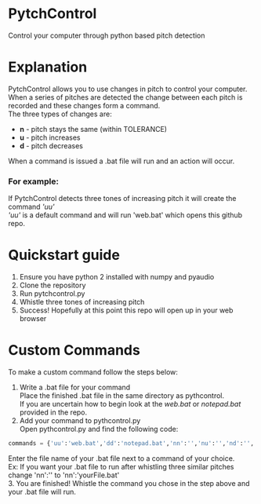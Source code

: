 # PytchControl
Control your computer through python based pitch detection  


# Explanation
PytchControl allows you to use changes in pitch to control your computer.  
When a series of pitches are detected the change between each pitch is recorded and these changes form a command.  
The three types of changes are:  
+ **n** - pitch stays the same (within TOLERANCE)  
+ **u** - pitch increases  
+ **d** - pitch decreases  

When a command is issued a .bat file will run and an action will occur.  


### For example:  
If PytchControl detects three tones of increasing pitch it will create the command *'uu'*  
*'uu'* is a default command and will run 'web.bat' which opens this github repo.  


# Quickstart guide
1. Ensure you have python 2 installed with numpy and pyaudio  
2. Clone the repository  
3. Run pytchcontrol.py  
4. Whistle three tones of increasing pitch  
5. Success! Hopefully at this point this repo will open up in your web browser

# Custom Commands
To make a custom command follow the steps below:  
1. Write a .bat file for your command  
Place the finished .bat file in the same directory as pythcontrol.  
If you are uncertain how to begin look at the *web.bat* or *notepad.bat* provided in the repo.    
2. Add your command to pythcontrol.py  
Open pythcontrol.py and find the following code:  
```python
commands = {'uu':'web.bat','dd':'notepad.bat','nn':'','nu':'','nd':'','un':'','ud':'','dn':'','du':''}  
```
Enter the file name of your .bat file next to a command of your choice.  
Ex: If you want your .bat file to run after whistling three similar pitches change 'nn':'' to 'nn':'yourFile.bat'  
3. You are finished! Whistle the command you chose in the step above and your .bat file will run.  